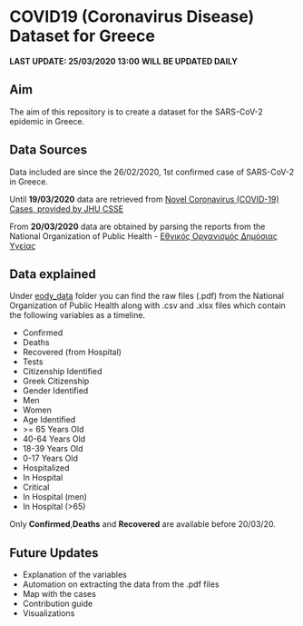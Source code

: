 # COVID19 (Coronavirus Disease) Dataset for Greece #

**LAST UPDATE: 25/03/2020 13:00**
**WILL BE UPDATED DAILY** 

## Aim ##
The aim of this repository is to create a dataset for the SARS-CoV-2 epidemic in Greece.

## Data Sources ##
Data included are since the 26/02/2020, 1st confirmed case of SARS-CoV-2 in Greece. 

Until **19/03/2020** data are retrieved from [Novel Coronavirus (COVID-19) Cases, provided by JHU CSSE](https://github.com/CSSEGISandData/COVID-19)

From **20/03/2020** data are obtained by parsing the reports from the National Organization of Public Health - [Εθνικός Οργανισμός Δημόσιας Υγείας](https://eody.gov.gr/)

## Data explained ##
Under [eody_data](eody_data/) folder you can find the raw files (.pdf) from the National Organization of Public Health along with .csv and .xlsx files which contain the following variables as a timeline. 

- Confirmed
- Deaths
- Recovered (from Hospital)
- Tests
- Citizenship Identified
- Greek Citizenship
- Gender Identified
- Men
- Women
- Age Identified
- \>= 65 Years Old
- 40-64 Years Old
- 18-39 Years Old
- 0-17 Years Old
- Hospitalized
- In Hospital
- Critical
- In Hospital (men)
- In Hospital (>65)

Only **Confirmed**,**Deaths** and **Recovered** are available before 20/03/20.

## Future Updates ##
- Explanation of the variables
- Automation on extracting the data from the .pdf files
- Map with the cases
- Contribution guide
- Visualizations
